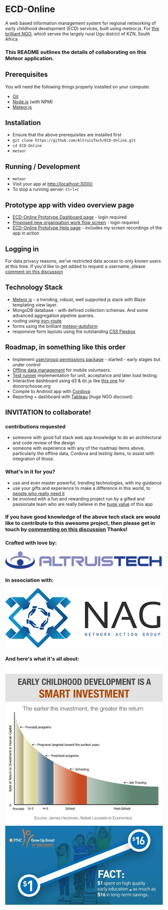 # ECD-Online

A web based information management system for regional networking of early childhood development (ECD) services, built using meteor.js. For [this brilliant NGO](http://www.nag.org.za/about-us/), which serves the largely rural Ugu district of KZN, South Africa



### This README outlines the details of collaborating on this Meteor application.

## Prerequisites

You will need the following things properly installed on your computer.

* [Git](http://git-scm.com/)
* [Node.js](http://nodejs.org/) (with NPM)
* [Meteor.js](http://www.meteor.com/) 

## Installation

* Ensure that the above prerequisites are installed first
* `git clone https://github.com/AltruisTech/ECD-Online.git`
* `cd ECD-Online`
* `meteor`

## Running / Development

* `meteor`
* Visit your app at [http://localhost:3000/](http://localhost:3000).
* To stop a running server: `Ctrl+C`

## Prototype app with video overview page
* [ECD-Online Prototype Dashboard page](http://app.nag.org.za/) - login required
* [Proposed new organisation work flow screen](http://app.nag.org.za/organisation/1002) - login required
* [ECD-Online Prototype Help page](http://app.nag.org.za/help) - includes my screen recordings of the app in action

## Logging in
For data privacy reasons, we've restricted data access to only known users at 
this time. 
If you'd like to get added to request a username, please [comment on this discussion](https://github.com/AltruisTech/ECD-Online/issues/1)

## Technology Stack

*  [Meteor js](https://wiki.dandascalescu.com/essays/why_meteor/) - a trending, robust, well supported js stack with Blaze templating view layer.
*  MongoDB database - with defined collection schemas. And some advanced aggregation pipeline queries. 
*  routing using [iron-route](https://github.com/iron-meteor/iron-router/)
*  forms using the brilliant [meteor-autoform](https://github.com/aldeed/meteor-autoform)  
*  responsive form layouts using the outstanding [CSS Flexbox](https://css-tricks.com/snippets/css/a-guide-to-flexbox/)
 
## Roadmap, in something like this order

*  Implement [user/group permissions package](https://github.com/alanning/meteor-roles) - started - early stages but under control  
*  [Offline data management](https://github.com/GroundMeteor/db) for mobile volunteers.
*  [Test runner](https://guide.meteor.com/testing.html) implementation for unit, acceptance and later load testing.
*  Interactive dashboard using d3 & dc.js  like [this one](https://anmolkoul.files.wordpress.com/2015/06/projectnew.gif) for donorschoose.org
*  Compile to Android app with [Cordova](https://guide.meteor.com/mobile.html)  
*  Reporting + dashboard with [Tableau](https://www.tableau.com/about/blog/2015/6/tableau-mongodb-visual-analytics-json-speed-thought-39557) (huge NGO discount) 

## INVITATION to collaborate!

### contributions requested

* someone with good full stack web app knowledge to do an architectural and code review of the design
* someone with experience with any of the roadmap items above, particularly the offline data, Cordova and testing items, to assist with integration of those.

### What's in it for you?
* use and even master powerful, trending technologies, with my guidance
* use your gifts and experience to make a difference in this world, to [people who really need it](http://ilifalabantwana.co.za/south-african-early-childhood-review-2016/)  
* be involved with a fun and rewarding project run by a gifted and passionate team who are really believe in the [huge value](https://youtu.be/44G9j91jiC8) of this app


### If you have good knowledge of the above tech stack are would like to contribute to this awesome project, then please get in touch by [commenting on this discussion](https://github.com/AltruisTech/ECD-Online/issues/3) Thanks!


### Crafted with love by:
![AltruisTech Solutions Ltd](/public/images/Altruistech.png)
### In association with:
![Network Action Group](/public/images/NAG_LOGO_medium.png)

### And here's what it's all about:
![ECD is a very smart investment!](/public/images/smart%20investment%20graph.jpg)
![ECD is a no-brainer investment!](/public/images/Importance-of-ECD%20-%20every%20cent.jpg)

